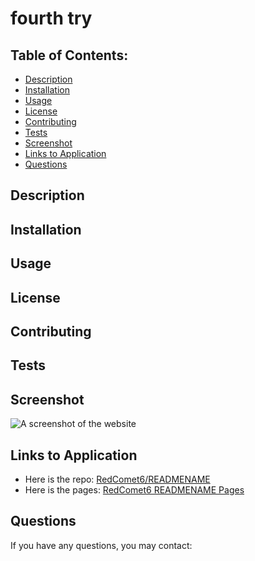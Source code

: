 # fourth try

## Table of Contents:
* [Description](./README.md#description)
* [Installation](./README.md#installation)
* [Usage](./README.md#usage)
* [License](./README.md#license)
* [Contributing](./README.md#contributing)
* [Tests](./README.md#tests)
* [Screenshot](./README.md#screenshot)
* [Links to Application](./README.md#links-to-application)
* [Questions](./README.md#questions)
    
## Description
    
## Installation
    
## Usage
    
## License
    
## Contributing
    
## Tests
    
## Screenshot
    
![A screenshot of the website](SCREENSHOTLOC)
    
## Links to Application
    
-   Here is the repo: [RedComet6/READMENAME](REPOLOC)
-   Here is the pages: [RedComet6 READMENAME Pages](PAGESLOC)
    
## Questions
If you have any questions, you may contact: